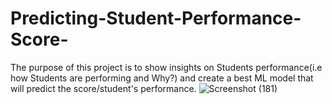 # Predicting-Student-Performance-Score-
The purpose of this project is to show insights on Students performance(i.e how Students are performing and Why?) and create a best ML model that will predict the score/student's performance.
![Screenshot (181)](https://user-images.githubusercontent.com/49750094/58918679-8cf94280-872b-11e9-89ce-5b01bdc2ca3c.png)
